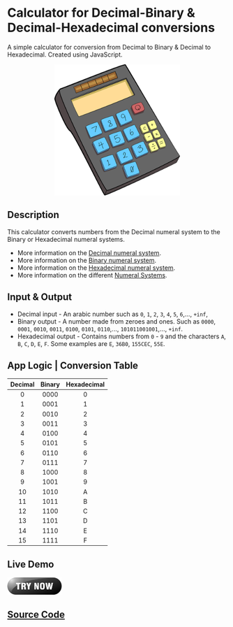 # Calculator for Decimal-Binary & Decimal-Hexadecimal conversions
A simple calculator for conversion from Decimal to Binary &amp; Decimal to Hexadecimal. Created using JavaScript.

<p align="center"><a href="https://convertor-decimal-to-binary-or-hex.mirokrastanov.repl.co/"><img src="https://github.com/mirokrastanov/Software-Engineering-SoftUni/blob/main/miscellaneous/calculator-royalty-free-01.png?raw=true" alt="game-image" height="300px"></a></p>

## Description
This calculator converts numbers from the Decimal numeral system to the Binary or Hexadecimal numeral systems.
- More information on the <a href="https://en.wikipedia.org/wiki/Decimal">Decimal numeral system</a>.
- More information on the <a href="https://en.wikipedia.org/wiki/Binary_number">Binary numeral system</a>.
- More information on the <a href="https://en.wikipedia.org/wiki/Hexadecimal">Hexadecimal numeral system</a>.
- More information on the different <a href="https://en.wikipedia.org/wiki/Numeral_system">Numeral Systems</a>.


## Input & Output
  - Decimal input - An arabic number such as `0`, `1`, `2`, `3`, `4`, `5`, `6`,..., `+inf`, 
  - Binary output - A number made from zeroes and ones. Such as `0000`, `0001`, `0010`, `0011`, `0100`, `0101`, `0110`,..., `101011001001`,..., `+inf`. 
  - Hexadecimal output - Contains numbers from `0` - `9` and the characters `A`, `B`, `C`, `D`, `E`, `F`. Some examples are `E`, `36B0`, `155CEC`, `55E`.


## App Logic | Conversion Table
  
|Decimal|Binary|Hexadecimal|
| :--: | :--: | :--: |
|0|0000|0|
|1|0001|1|
|2|0010|2|
|3|0011|3|
|4|0100|4|
|5|0101|5|
|6|0110|6|
|7|0111|7|
|8|1000|8|
|9|1001|9|
|10|1010|A|
|11|1011|B|
|12|1100|C|
|13|1101|D|
|14|1110|E|
|15|1111|F|

  
  
## Live Demo
[<img src="https://github.com/mirokrastanov/Software-Engineering-SoftUni/blob/main/miscellaneous/try-now-btn.png?raw=true" alt="run-button" height="40px" />](https://convertor-decimal-to-binary-or-hex.mirokrastanov.repl.co/)
  
  
## [Source Code](https://github.com/mirokrastanov/decimal-binary-hex-calculator/blob/main/script.js)
 
